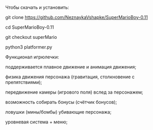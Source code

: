 Чтобы скачать и установить:

git clone https://github.com/NeznaykaVshapke/SuperMarioBoy-0.11

cd SuperMarioBoy-0.11

git checkout superMario

python3 platformer.py

Функционал игрюлечки:

поддерживается плавное движение и анимация движения;

физика движения персонажа (гравитация, столкновение с препятствиями);

передвижение камеры (игрового поля) вслед за персонажем;

возможность собирать бонусы (счётчик бонусов);

ловушки (мины/бомбы) убивающие персонажа;

уровневая система + меню;
